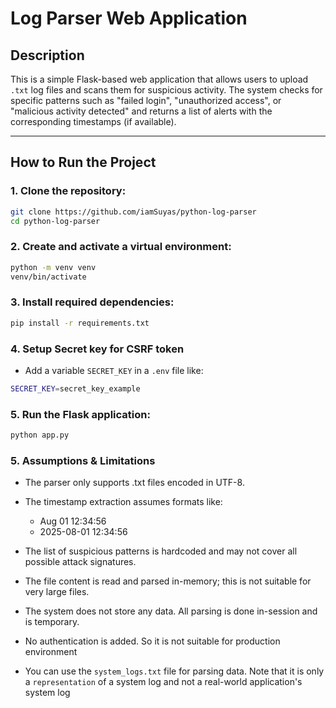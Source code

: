 # Log Parser Web Application

## Description

This is a simple Flask-based web application that allows users to upload `.txt` log files and scans them for suspicious activity. The system checks for specific patterns such as "failed login", "unauthorized access", or "malicious activity detected" and returns a list of alerts with the corresponding timestamps (if available).

---

## How to Run the Project

### 1. Clone the repository:
```bash
git clone https://github.com/iamSuyas/python-log-parser
cd python-log-parser
```

### 2. Create and activate a virtual environment:
```bash
python -m venv venv
venv/bin/activate
```

### 3. Install required dependencies:
```bash
pip install -r requirements.txt
```
### 4. Setup Secret key for CSRF token
- Add a variable `SECRET_KEY` in a `.env` file like:
```bash
SECRET_KEY=secret_key_example
```

### 5. Run the Flask application:
```bash
python app.py
```


### 5. Assumptions & Limitations
- The parser only supports .txt files encoded in UTF-8.

- The timestamp extraction assumes formats like:
    - Aug 01 12:34:56
    - 2025-08-01 12:34:56

- The list of suspicious patterns is hardcoded and may not cover all possible attack signatures.

- The file content is read and parsed in-memory; this is not suitable for very large files.

- The system does not store any data. All parsing is done in-session and is temporary.

- No authentication is added. So it is not suitable for production environment  

- You can use the `system_logs.txt` file for parsing data. Note that it is only a `representation` of a system log and not a real-world application's system log




